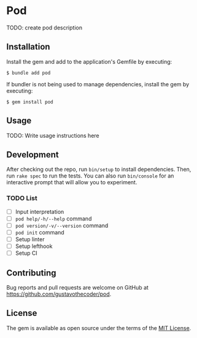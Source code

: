 # Pod

TODO: create pod description

## Installation

Install the gem and add to the application's Gemfile by executing:

    $ bundle add pod

If bundler is not being used to manage dependencies, install the gem by executing:

    $ gem install pod

## Usage

TODO: Write usage instructions here

## Development

After checking out the repo, run `bin/setup` to install dependencies. Then, run `rake spec` to run the tests. You can also run `bin/console` for an interactive prompt that will allow you to experiment.

### TODO List
-[ ] Input interpretation
-[ ] `pod help/-h/--help` command
-[ ] `pod version/-v/--version` command
-[ ] `pod init` command
-[ ] Setup linter
-[ ] Setup lefthook
-[ ] Setup CI

## Contributing

Bug reports and pull requests are welcome on GitHub at https://github.com/gustavothecoder/pod.

## License

The gem is available as open source under the terms of the [MIT License](https://opensource.org/licenses/MIT).
